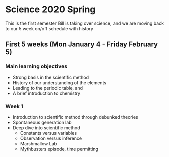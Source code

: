 # Science 2020 Spring
This is the first semester Bill is taking over science, and we are moving back to our 5 week on/off schedule with history

## First 5 weeks (Mon January 4 - Friday February 5)

### Main learning objectives
* Strong basis in the scientific method
* History of our understanding of the elements
* Leading to the periodic table, and
* A brief introduction to chemistry

### Week 1
* Introduction to scientific method through debunked theories
* Spontaneous generation lab
* Deep dive into scientific method
  * Constants versus variables
  * Observation versus inference
  * Marshmallow Lab
  * Mythbusters episode, time permitting
